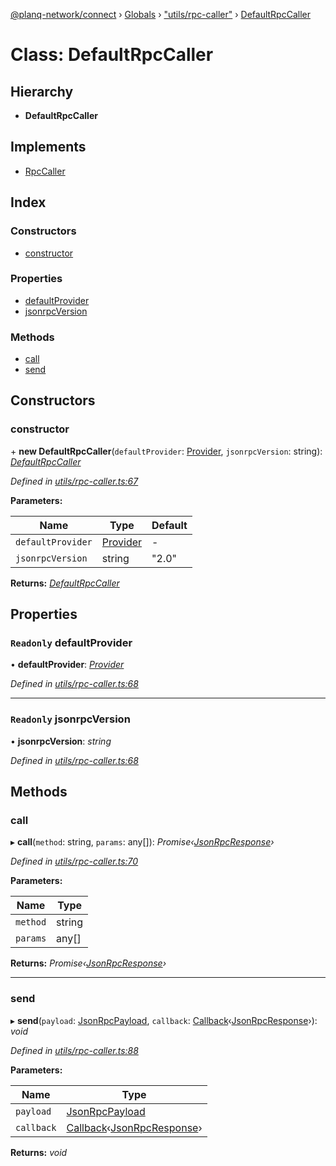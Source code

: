 [@planq-network/connect](../README.md) › [Globals](../globals.md) › ["utils/rpc-caller"](../modules/_utils_rpc_caller_.md) › [DefaultRpcCaller](_utils_rpc_caller_.defaultrpccaller.md)

# Class: DefaultRpcCaller

## Hierarchy

* **DefaultRpcCaller**

## Implements

* [RpcCaller](../interfaces/_utils_rpc_caller_.rpccaller.md)

## Index

### Constructors

* [constructor](_utils_rpc_caller_.defaultrpccaller.md#constructor)

### Properties

* [defaultProvider](_utils_rpc_caller_.defaultrpccaller.md#readonly-defaultprovider)
* [jsonrpcVersion](_utils_rpc_caller_.defaultrpccaller.md#readonly-jsonrpcversion)

### Methods

* [call](_utils_rpc_caller_.defaultrpccaller.md#call)
* [send](_utils_rpc_caller_.defaultrpccaller.md#send)

## Constructors

###  constructor

\+ **new DefaultRpcCaller**(`defaultProvider`: [Provider](../interfaces/_types_.provider.md), `jsonrpcVersion`: string): *[DefaultRpcCaller](_utils_rpc_caller_.defaultrpccaller.md)*

*Defined in [utils/rpc-caller.ts:67](https://github.com/planq-network/planq-sdk/blob/master/packages/sdk/connect/src/utils/rpc-caller.ts#L67)*

**Parameters:**

Name | Type | Default |
------ | ------ | ------ |
`defaultProvider` | [Provider](../interfaces/_types_.provider.md) | - |
`jsonrpcVersion` | string | "2.0" |

**Returns:** *[DefaultRpcCaller](_utils_rpc_caller_.defaultrpccaller.md)*

## Properties

### `Readonly` defaultProvider

• **defaultProvider**: *[Provider](../interfaces/_types_.provider.md)*

*Defined in [utils/rpc-caller.ts:68](https://github.com/planq-network/planq-sdk/blob/master/packages/sdk/connect/src/utils/rpc-caller.ts#L68)*

___

### `Readonly` jsonrpcVersion

• **jsonrpcVersion**: *string*

*Defined in [utils/rpc-caller.ts:68](https://github.com/planq-network/planq-sdk/blob/master/packages/sdk/connect/src/utils/rpc-caller.ts#L68)*

## Methods

###  call

▸ **call**(`method`: string, `params`: any[]): *Promise‹[JsonRpcResponse](../interfaces/_types_.jsonrpcresponse.md)›*

*Defined in [utils/rpc-caller.ts:70](https://github.com/planq-network/planq-sdk/blob/master/packages/sdk/connect/src/utils/rpc-caller.ts#L70)*

**Parameters:**

Name | Type |
------ | ------ |
`method` | string |
`params` | any[] |

**Returns:** *Promise‹[JsonRpcResponse](../interfaces/_types_.jsonrpcresponse.md)›*

___

###  send

▸ **send**(`payload`: [JsonRpcPayload](../interfaces/_types_.jsonrpcpayload.md), `callback`: [Callback](../modules/_types_.md#callback)‹[JsonRpcResponse](../interfaces/_types_.jsonrpcresponse.md)›): *void*

*Defined in [utils/rpc-caller.ts:88](https://github.com/planq-network/planq-sdk/blob/master/packages/sdk/connect/src/utils/rpc-caller.ts#L88)*

**Parameters:**

Name | Type |
------ | ------ |
`payload` | [JsonRpcPayload](../interfaces/_types_.jsonrpcpayload.md) |
`callback` | [Callback](../modules/_types_.md#callback)‹[JsonRpcResponse](../interfaces/_types_.jsonrpcresponse.md)› |

**Returns:** *void*

